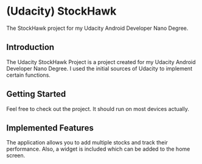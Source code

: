 # (Udacity) StockHawk
The StockHawk project for my Udacity Android Developer Nano Degree.

## Introduction
The Udacity StockHawk Project is a project created for my Udacity Android Developer Nano Degree. I used the initial sources of Udacity to implement certain functions.

## Getting Started
Feel free to check out the project. It should run on most devices actually.

## Implemented Features
The application allows you to add multiple stocks and track their performance. Also, a widget is included which can be added to the home screen.
